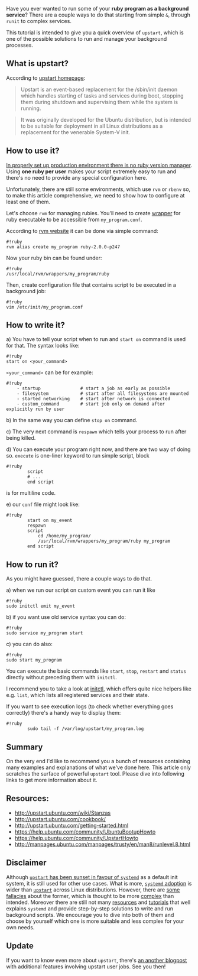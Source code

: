 Have you ever wanted to run some of your **ruby program as a background service**? There are a couple ways to do that starting from simple `&`, through `runit` to complex services.

This tutorial is intended to give you a quick overview of `upstart`, which is one of the possible solutions to run and manage your background processes.

## What is upstart?
According to [upstart homepage](http://upstart.ubuntu.com/index.html):

> Upstart is an event-based replacement for the /sbin/init daemon which handles starting of tasks and services during boot, stopping them during shutdown and supervising them while the system is running.

> It was originally developed for the Ubuntu distribution, but is intended to be suitable for deployment in all Linux distributions as a replacement for the venerable System-V init.

## How to use it?

[In properly set up production environment there is no ruby version manager](http://blog.arkency.com/2012/11/one-app-one-user-one-ruby/). Using **one ruby per user** makes your script extremely easy to run and there's no need to provide any special configuration here.

Unfortunately, there are still some environments, which use `rvm` or `rbenv` so, to make this article comprehensive, we need to show how to configure at least one of them.

Let's choose `rvm` for managing rubies. You'll need to create [wrapper](https://rvm.io/integration/init-d) for ruby executable to be accessible from `my_program.conf`.

According to [rvm website](https://rvm.io/rubies/alias) it can be done via simple command:


```
#!ruby
rvm alias create my_program ruby-2.0.0-p247
```

Now your ruby bin can be found under:

```
#!ruby
/usr/local/rvm/wrappers/my_program/ruby
```	

Then, create configuration file that contains script to be executed in a background job:

```
#!ruby
vim /etc/init/my_program.conf
```

## How to write it?
	
  a) You have to tell your script when to run and `start on` command is used for that. The syntax looks like:

```
#!ruby
start on <your_command>
```


`<your_command>` can be for example:


```
#!ruby
	- startup				# start a job as early as possible
	- filesystem 			# start after all filesystems are mounted
	- started networking 	# start after network is connected
	- custom_command 		# start job only on demand after explicitly run by user
```

  b) In the same way you can define `stop on` command.
	
  c) The very next command is `respawn` which tells your process to run after being killed.
	
  d) You can execute your program right now, and there are two way of doing so. `execute` is one-liner keyword to run simple script, block


```
#!ruby		
		script
		# ...
		end script
```
		
is for multiline code.
	
  e) our `conf` file might look like:


```
#!ruby	
		start on my_event
		respawn
		script
			cd /home/my_program/
			/usr/local/rvm/wrappers/my_program/ruby my_program
		end script
```
		
## How to run it?

As you might have guessed, there a couple ways to do that.

  a) when we run our script on custom event you can run it like

```
#!ruby	
sudo initctl emit my_event
```

  b) if you want use old service syntax you can do:

```
#!ruby	
sudo service my_program start
```
		
  c) you can do also:

```
#!ruby	
sudo start my_program
```

You can execute the basic commands like `start`, `stop`, `restart` and `status` directly without preceding them with `initctl`.

I recommend you to take a look at [initctl](http://manpages.ubuntu.com/manpages/quantal/en/man8/initctl.8.html), which offers quite nice helpers like e.g. `list`, which lists all registered services and their state.

If you want to see execution logs (to check whether everything goes correctly) there's a handy way to display them:

```
#!ruby
		sudo tail -f /var/log/upstart/my_program.log
```

## Summary
On the very end I'd like to recommend you a bunch of resources containing many examples and explanations of what we've done here. This article only scratches the surface of powerful `upstart` tool. Please dive into following links to get more information about it.

## Resources:
- http://upstart.ubuntu.com/wiki/Stanzas
- http://upstart.ubuntu.com/cookbook/
- http://upstart.ubuntu.com/getting-started.html
- https://help.ubuntu.com/community/UbuntuBootupHowto
- https://help.ubuntu.com/community/UpstartHowto
- http://manpages.ubuntu.com/manpages/trusty/en/man8/runlevel.8.html

## Disclaimer

Although [`upstart` has been sunset in favour of `systemd`](https://bbs.archlinux.org/viewtopic.php?pid=1149530#p1149530) as a default init system, it is still used for other use cases. What is more, [`systemd` adoption](http://en.wikipedia.org/wiki/Systemd#Adoption) is wider than [`upstart`](http://en.wikipedia.org/wiki/Upstart#Adoption) across Linux distributions. However, there are [some fallacies](http://monolight.cc/2011/05/the-systemd-fallacy/) about the former, which is thought to be more [complex](http://www.freedesktop.org/software/systemd/man/daemon.html) than intended. Moreover there are still not many [resources](https://wiki.archlinux.org/index.php/systemd#Writing_custom_.service_files) and [tutorials](http://patrakov.blogspot.com/2011/01/writing-systemd-service-files.html) that well explains `systemd` and provide step-by-step solutions to write and run background scripts. We encourage you to dive into both of them and choose by yourself which one is more suitable and less complex for your own needs.

## Update

If you want to know even more about `upstart`, there's [an another blogpost](http://blog.arkency.com/2014/07/ruby-background-processes-with-upstart-user-jobs/) with additional features involving upstart user jobs. See you then!
